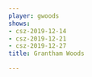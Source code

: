 ```yaml
---
player: gwoods
shows:
- csz-2019-12-14
- csz-2019-12-21
- csz-2019-12-27
title: Grantham Woods

---
```

